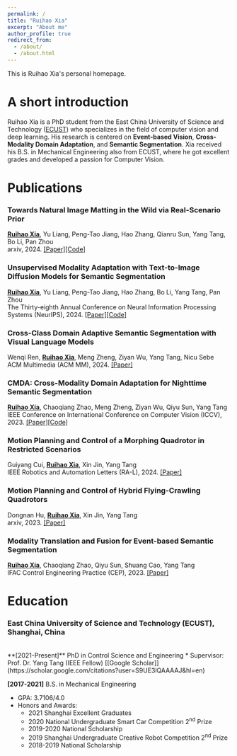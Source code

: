 ```yaml
---
permalink: /
title: "Ruihao Xia"
excerpt: "About me"
author_profile: true
redirect_from: 
  - /about/
  - /about.html
---
```


This is Ruihao Xia's personal homepage.

A short introduction
======
Ruihao Xia is a PhD student from the East China University of Science and Technology ([ECUST](https://en.wikipedia.org/wiki/East_China_University_of_Science_and_Technology)) who specializes in the field of computer vision and deep learning.
His research is centered on **Event-based Vision**, **Cross-Modality Domain Adaptation**, and **Semantic Segmentation**. 
Xia received his B.S. in Mechanical Engineering also from ECUST, where he got excellent grades and developed a passion for Computer Vision.

Publications
======
### Towards Natural Image Matting in the Wild via Real-Scenario Prior
<ins>**Ruihao Xia**</ins>, Yu Liang, Peng-Tao Jiang, Hao Zhang, Qianru Sun, Yang Tang, Bo Li, Pan Zhou <br>
arxiv, 2024. [[Paper]](https://arxiv.org/abs/2410.06593)[[Code]](https://github.com/XiaRho/SEMat)

### Unsupervised Modality Adaptation with Text-to-Image Diffusion Models for Semantic Segmentation
<ins>**Ruihao Xia**</ins>, Yu Liang, Peng-Tao Jiang, Hao Zhang, Bo Li, Yang Tang, Pan Zhou <br>
The Thirty-eighth Annual Conference on Neural Information Processing Systems (NeurIPS), 2024. [[Paper]](https://arxiv.org/abs/2410.21708)[[Code]](https://github.com/XiaRho/MADM)

### Cross-Class Domain Adaptive Semantic Segmentation with Visual Language Models
Wenqi Ren, <ins>**Ruihao Xia**</ins>, Meng Zheng, Ziyan Wu, Yang Tang, Nicu Sebe <br>
ACM Multimedia (ACM MM), 2024. [[Paper]](https://openreview.net/pdf?id=TjFn6xktTm)

### CMDA: Cross-Modality Domain Adaptation for Nighttime Semantic Segmentation
<ins>**Ruihao Xia**</ins>, Chaoqiang Zhao, Meng Zheng, Ziyan Wu, Qiyu Sun, Yang Tang <br>
IEEE Conference on International Conference on Computer Vision (ICCV), 2023. [[Paper]](https://openaccess.thecvf.com/content/ICCV2023/html/Xia_CMDA_Cross-Modality_Domain_Adaptation_for_Nighttime_Semantic_Segmentation_ICCV_2023_paper.html)[[Code]](https://github.com/XiaRho/CMDA)

### Motion Planning and Control of a Morphing Quadrotor in Restricted Scenarios
Guiyang Cui, <ins>**Ruihao Xia**</ins>, Xin Jin, Yang Tang <br>
IEEE Robotics and Automation Letters (RA-L), 2024. [[Paper]](https://arxiv.org/abs/2312.07075)

### Motion Planning and Control of Hybrid Flying-Crawling Quadrotors
Dongnan Hu, <ins>**Ruihao Xia**</ins>, Xin Jin, Yang Tang <br>
arxiv, 2023. [[Paper]](https://arxiv.org/abs/2312.08718)

### Modality Translation and Fusion for Event-based Semantic Segmentation
<ins>**Ruihao Xia**</ins>, Chaoqiang Zhao, Qiyu Sun, Shuang Cao, Yang Tang <br>
IFAC Control Engineering Practice (CEP), 2023. [[Paper]](https://www.sciencedirect.com/science/article/pii/S0967066123000990)

Education
======
### East China University of Science and Technology (ECUST), Shanghai, China
<br>
**[2021-Present]** PhD in Control Science and Engineering
* Supervisor: Prof. Dr. Yang Tang (IEEE Fellow) [[Google Scholar]](https://scholar.google.com/citations?user=S9UE3lQAAAAJ&hl=en)

**[2017-2021]** B.S. in Mechanical Engineering
* GPA: 3.7106/4.0
* Honors and Awards:
  * 2021 Shanghai Excellent Graduates
  * 2020 National Undergraduate Smart Car Competition 2<sup>nd</sup> Prize
  * 2019-2020 National Scholarship
  * 2019 Shanghai Undergraduate Creative Robot Competition 2<sup>nd</sup> Prize
  * 2018-2019 National Scholarship
